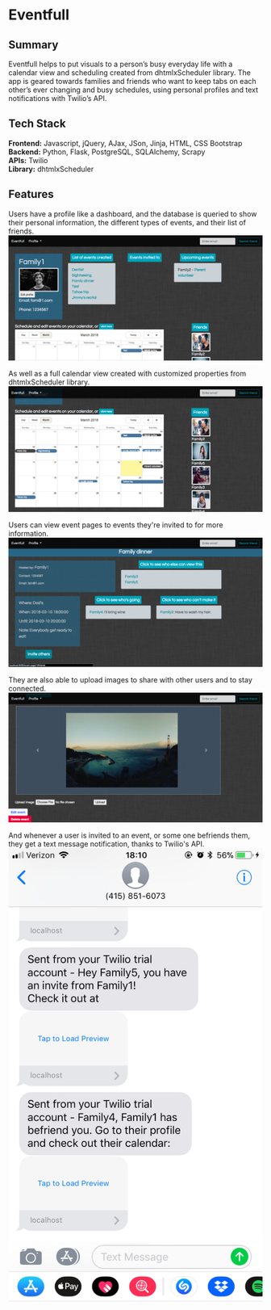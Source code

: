 # Eventfull

## Summary
Eventfull helps to put visuals to a person’s busy everyday life with a calendar 
view and scheduling created from dhtmlxScheduler library. The app is geared towards 
families and friends who want to keep tabs on each other’s ever changing and busy schedules, 
using personal profiles and text notifications with Twilio’s API.

## Tech Stack
__Frontend:__ Javascript, jQuery, AJax, JSon, Jinja, HTML, CSS Bootstrap <br/>
__Backend:__ Python, Flask, PostgreSQL, SQLAlchemy, Scrapy <br/>
__APIs:__ Twilio <br/>
__Library:__ dhtmlxScheduler <br/>

## Features
Users have a profile like a dashboard, and the database is queried to show their personal information, the different types of events, and their list of friends.
<br>
![alt text](/static/readme_img/readme_profile.png)


 As well as a full calendar view created with customized properties from dhtmlxScheduler library.
 <br>
![alt text](/static/readme_img/readme_calendar.png)


Users can view event pages to events they're invited to for more information.
<br>
![alt text](/static/readme_img/readme_event_page.png)


They are also able to upload images to share with other users and to stay connected.
<br>
![alt text](/static/readme_img/readme_pic_carousal.png)


And whenever a user is invited to an event, or some one befriends them, they get a text message notification, thanks to Twilio's API.
<br>
![alt text](/static/readme_img/Twilio_notification_ex.png)

